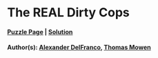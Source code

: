 # The REAL Dirty Cops

#### [Puzzle Page](3.3-p.pdf) | [Solution](3.3.pdf)
#### Author(s): [Alexander DelFranco](../../../../search.html?q=Alexander+DelFranco), [Thomas Mowen](../../../../search.html?q=Thomas+Mowen)

